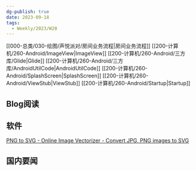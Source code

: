 ```yaml
---
dg-publish: true
date: 2023-09-18
tags:
  - Weekly/2023/W28
---
```


[[000-总类/030-绘图/声悦派对/房间业务流程\|房间业务流程]]
[[200-计算机/260-Android/ImageView\|ImageView]]
[[200-计算机/260-Android/三方库/Glide\|Glide]]
[[200-计算机/260-Android/三方库/AndroidUtilCode\|AndroidUtilCode]]
[[200-计算机/260-Android/SplashScreen\|SplashScreen]]
[[200-计算机/260-Android/ViewStub\|ViewStub]]
[[200-计算机/260-Android/Startup\|Startup]]
## Blog阅读


## 软件
[PNG to SVG - Online Image Vectorizer - Convert JPG, PNG images to SVG](https://www.pngtosvg.com/)


## 国内要闻

